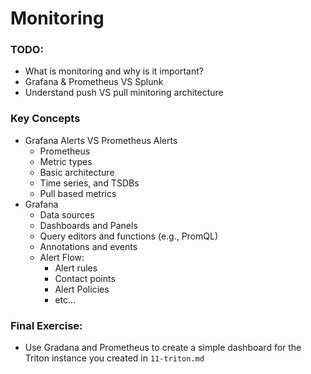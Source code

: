 # Monitoring
### TODO:
- What is monitoring and why is it important?
- Grafana & Prometheus VS Splunk
- Understand push VS pull minitoring architecture


### Key Concepts
- Grafana Alerts VS Prometheus Alerts
  - Prometheus
  - Metric types
  - Basic architecture
  - Time series, and TSDBs
  - Pull based metrics
- Grafana
  - Data sources
  - Dashboards and Panels
  - Query editors and functions (e.g., PromQL)
  - Annotations and events
  - Alert Flow:
    - Alert rules
    - Contact points
    - Alert Policies
    - etc...


### Final Exercise:
- Use Gradana and Prometheus to create a simple dashboard for the Triton instance you created in `11-triton.md`